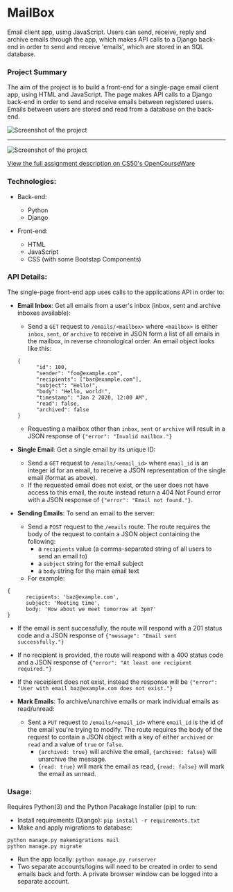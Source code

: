 # MailBox
Email client app, using JavaScript. Users can send, receive, reply and archive emails through the app, which makes API calls to a Django back-end in order to send and receive 'emails', which are stored in an SQL database.

### Project Summary
The aim of the project is to build a front-end for a single-page email client app, using HTML and JavaScript. The page makes API calls to a Django back-end in order to send and receive emails between registered users. Emails between users are stored and read from a database on the back-end.

<img src="staticfiles_build/mail-inbox.png" alt="Screenshot of the project">
<hr>
<img src="staticfiles_build/mailbox.png" alt="Screenshot of the project">

[View the full assignment description on CS50's OpenCourseWare](https://cs50.harvard.edu/web/2020/projects/3/mail/)

### Technologies:

* Back-end:
  * Python
  * Django

* Front-end:
  * HTML
  * JavaScript
  * CSS (with some Bootstap Components)

### API Details:

The single-page front-end app uses calls to the applications API in order to:

* **Email Inbox**: Get all emails from a user's inbox (inbox, sent and archive inboxes available):
  * Send a `GET` request to `/emails/<mailbox>` where `<mailbox>` is either `inbox`, `sent`, or `archive` to receive in JSON form a list of all emails in the mailbox, in reverse chronological order. An email object looks like this:
  ```
  {
        "id": 100,
        "sender": "foo@example.com",
        "recipients": ["bar@example.com"],
        "subject": "Hello!",
        "body": "Hello, world!",
        "timestamp": "Jan 2 2020, 12:00 AM",
        "read": false,
        "archived": false
  }
    ```
  * Requesting a mailbox other than `inbox`, `sent` or `archive` will result in a JSON response of `{"error": "Invalid mailbox."}`

* **Single Email**: Get a single email by its unique ID:
  * Send a `GET` request to `/emails/<email_id>` where `email_id` is an integer id for an email, to receive a JSON representation of the single email (format as above).
  * If the requested email does not exist, or the user does not have access to this email, the route instead return a 404 Not Found error with a JSON response of `{"error": "Email not found."}`.

* **Sending Emails**: To send an email to the server:
  * Send a `POST` request to the `/emails` route. The route requires the body of the request to contain a JSON object containing the following:
    * a `recipients` value (a comma-separated string of all users to send an email to)
    * a `subject` string for the email subject
    * a `body` string for the main email text
  * For example:
```
{
      recipients: 'baz@example.com',
      subject: 'Meeting time',
      body: 'How about we meet tomorrow at 3pm?'
}
```
  * If the email is sent successfully, the route will respond with a 201 status code and a JSON response of `{"message": "Email sent successfully."}`
  * If no recipient is provided, the route will respond with a 400 status code and a JSON response of `{"error": "At least one recipient required."}`
  * If the receipient does not exist, instead the response will be `{"error": "User with email baz@example.com does not exist."}`

* **Mark Emails**: To archive/unarchive emails or mark individual emails as read/unread:
  * Sent a `PUT` request to `/emails/<email_id>` where `email_id` is the id of the email you're trying to modify. The route requires the body of the request to contain a JSON object with a key of either `archived` or `read` and a value of `true` or `false`.
    * `{archived: true}` will archive the email, `{archived: false}` will unarchive the message.
    * `{read: true}` will mark the email as read, `{read: false}` will mark the email as unread.

### Usage:

Requires Python(3) and the Python Pacakage Installer (pip) to run:
* Install requirements (Django): `pip install -r requirements.txt`
* Make and apply migrations to database:

```
python manage.py makemigrations mail
python manage.py migrate
```
* Run the app locally: `python manage.py runserver`
* Two separate accounts/logins will need to be created in order to send emails back and forth. A private browser window can be logged into a separate account.